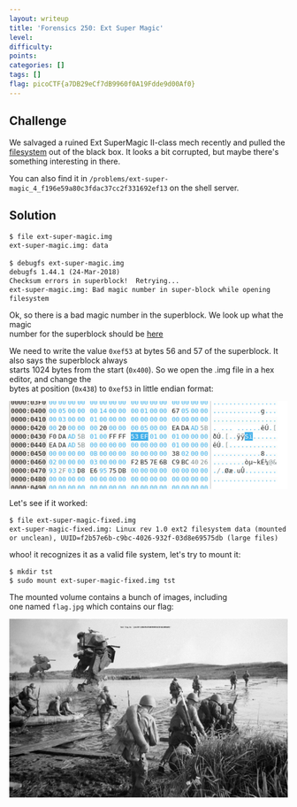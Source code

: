 ```yaml
---
layout: writeup
title: 'Forensics 250: Ext Super Magic'
level: 
difficulty: 
points: 
categories: []
tags: []
flag: picoCTF{a7DB29eCf7dB9960f0A19Fdde9d00Af0}
---
```

## Challenge

We salvaged a ruined Ext SuperMagic II-class mech recently and pulled
the [filesystem](writeupfiles/ext-super-magic.img) out of the black box.
It looks a bit corrupted, but maybe there's something interesting in
there.

You can also find it in
`/problems/ext-super-magic_4_f196e59a80c3fdac37cc2f331692ef13` on the
shell server.

## Solution

    $ file ext-super-magic.img
    ext-super-magic.img: data
    
    $ debugfs ext-super-magic.img
    debugfs 1.44.1 (24-Mar-2018)
    Checksum errors in superblock!  Retrying...
    ext-super-magic.img: Bad magic number in super-block while opening filesystem

Ok, so there is a bad magic number in the superblock. We look up what
the magic  
number for the superblock should be [here][1]

We need to write the value `0xef53` at bytes 56 and 57 of the
superblock. It also says the superblock always  
starts 1024 bytes from the start (`0x400`). So we open the .img file in
a hex editor, and change the  
bytes at position (`0x438`) to `0xef53` in little endian format:

![](writeupfiles/ext-super-magic-ss.jpg)

Let's see if it worked:

    $ file ext-super-magic-fixed.img
    ext-super-magic-fixed.img: Linux rev 1.0 ext2 filesystem data (mounted or unclean), UUID=f2b57e6b-c9bc-4026-932f-03d8e69575db (large files)

whoo! it recognizes it as a valid file system, let's try to mount it:

    $ mkdir tst
    $ sudo mount ext-super-magic-fixed.img tst

The mounted volume contains a bunch of images, including  
one named `flag.jpg` which contains our flag:

![](writeupfiles/ext-super-magic-flag.jpg)



[1]: https://wiki.osdev.org/Ext2#Superblock
